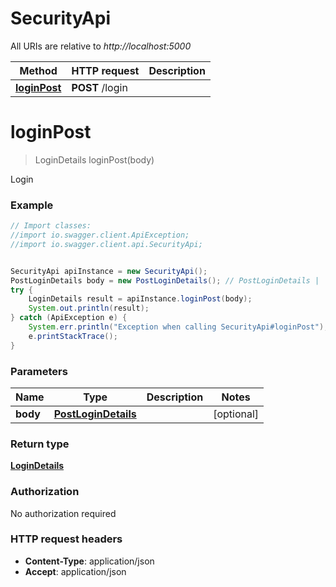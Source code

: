 # SecurityApi

All URIs are relative to *http://localhost:5000*

Method | HTTP request | Description
------------- | ------------- | -------------
[**loginPost**](SecurityApi.md#loginPost) | **POST** /login | 

<a name="loginPost"></a>
# **loginPost**
> LoginDetails loginPost(body)



Login

### Example
```java
// Import classes:
//import io.swagger.client.ApiException;
//import io.swagger.client.api.SecurityApi;


SecurityApi apiInstance = new SecurityApi();
PostLoginDetails body = new PostLoginDetails(); // PostLoginDetails | 
try {
    LoginDetails result = apiInstance.loginPost(body);
    System.out.println(result);
} catch (ApiException e) {
    System.err.println("Exception when calling SecurityApi#loginPost");
    e.printStackTrace();
}
```

### Parameters

Name | Type | Description  | Notes
------------- | ------------- | ------------- | -------------
 **body** | [**PostLoginDetails**](PostLoginDetails.md)|  | [optional]

### Return type

[**LoginDetails**](LoginDetails.md)

### Authorization

No authorization required

### HTTP request headers

 - **Content-Type**: application/json
 - **Accept**: application/json

